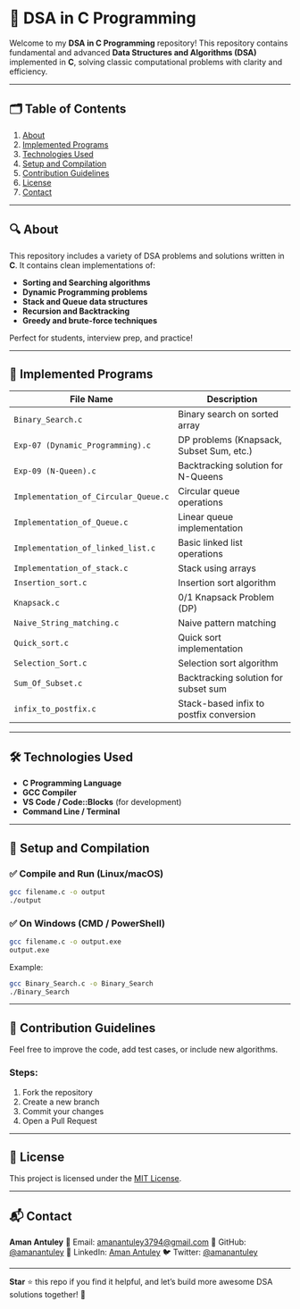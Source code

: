 # 📘 DSA in C Programming

Welcome to my **DSA in C Programming** repository! This repository contains fundamental and advanced **Data Structures and Algorithms (DSA)** implemented in **C**, solving classic computational problems with clarity and efficiency.

---

## 🗂️ Table of Contents

1. [About](#about)
2. [Implemented Programs](#implemented-programs)
3. [Technologies Used](#technologies-used)
4. [Setup and Compilation](#setup-and-compilation)
5. [Contribution Guidelines](#contribution-guidelines)
6. [License](#license)
7. [Contact](#contact)

---

## 🔍 About

This repository includes a variety of DSA problems and solutions written in **C**. It contains clean implementations of:

- **Sorting and Searching algorithms**
- **Dynamic Programming problems**
- **Stack and Queue data structures**
- **Recursion and Backtracking**
- **Greedy and brute-force techniques**

Perfect for students, interview prep, and practice!

---

## 📂 Implemented Programs

| File Name                         | Description                              |
|----------------------------------|------------------------------------------|
| `Binary_Search.c`                | Binary search on sorted array            |
| `Exp-07 (Dynamic_Programming).c` | DP problems (Knapsack, Subset Sum, etc.) |
| `Exp-09 (N-Queen).c`             | Backtracking solution for N-Queens       |
| `Implementation_of_Circular_Queue.c` | Circular queue operations            |
| `Implementation_of_Queue.c`      | Linear queue implementation              |
| `Implementation_of_linked_list.c`| Basic linked list operations             |
| `Implementation_of_stack.c`      | Stack using arrays                       |
| `Insertion_sort.c`               | Insertion sort algorithm                 |
| `Knapsack.c`                     | 0/1 Knapsack Problem (DP)                |
| `Naive_String_matching.c`        | Naive pattern matching                   |
| `Quick_sort.c`                   | Quick sort implementation                |
| `Selection_Sort.c`               | Selection sort algorithm                 |
| `Sum_Of_Subset.c`                | Backtracking solution for subset sum     |
| `infix_to_postfix.c`            | Stack-based infix to postfix conversion  |

---

## 🛠️ Technologies Used

- **C Programming Language**
- **GCC Compiler**
- **VS Code / Code::Blocks** (for development)
- **Command Line / Terminal**

---

## 🧪 Setup and Compilation

### ✅ Compile and Run (Linux/macOS)
```bash
gcc filename.c -o output
./output
````

### ✅ On Windows (CMD / PowerShell)

```bash
gcc filename.c -o output.exe
output.exe
```

Example:

```bash
gcc Binary_Search.c -o Binary_Search
./Binary_Search
```

---

## 🌱 Contribution Guidelines

Feel free to improve the code, add test cases, or include new algorithms.

### Steps:

1. Fork the repository
2. Create a new branch
3. Commit your changes
4. Open a Pull Request

---

## 📜 License

This project is licensed under the [MIT License](./LICENSE).

---

## 📬 Contact

**Aman Antuley**
📧 Email: [amanantuley3794@gmail.com](mailto:amanantuley3794@gmail.com)
🔗 GitHub: [@amanantuley](https://github.com/amanantuley)
💼 LinkedIn: [Aman Antuley](https://linkedin.com/in/aman-antuley-8974ab26a)
🐦 Twitter: [@amanantuley](https://twitter.com/amanantuley)

---

**Star** ⭐ this repo if you find it helpful, and let’s build more awesome DSA solutions together! 🚀

